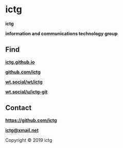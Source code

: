 # ictg
**ictg**

**information and communications technology group**

## Find
<strong><a href="https://ictg.github.io">ictg.github.io</a></strong>

<strong><a href="https://github.com/ictg">github.com/ictg</a></strong>

<strong><a href="https://wt.social/wt/ictg">wt.social/wt/ictg</a></strong>

<strong><a href="https://wt.social/u/ictg-git">wt.social/u/ictg-git</a></strong>

## Contact
**https://github.com/ictg**

**ictg@xmail.net**

Copyright © 2019 ictg
